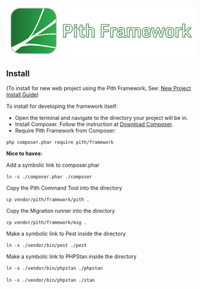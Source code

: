 
![Pith Framework Logo](https://github.com/ian-maurmann/pith-framework/blob/master/doc/logo/logo/pith-framework-logo-2023-250p.png?raw=true)


## Install

(To install for new web project using the Pith Framework, See: [New Project Install Guide](doc/new-project-install-guide.md))

To install for developing the framework itself:


- Open the terminal and navigate to the directory your project will be in.
- Install Composer. Follow the instruction at [Download Composer](https://getcomposer.org/download/).
- Require Pith Framework from Composer:

```
php composer.phar require pith/framework
```


**Nice to haves:**

Add a symbolic link to composer.phar
```
ln -s ./composer.phar ./composer
```


Copy the Pith Command Tool into the directory
```
cp vendor/pith/framework/pith .
```

Copy the Migration runner into the directory
```
cp vendor/pith/framework/mig .
```

Make a symbolic link to Pest inside the directory
```
ln -s ./vendor/bin/pest ./pest
```

Make a symbolic link to PHPStan inside the directory
```
ln -s ./vendor/bin/phpstan ./phpstan

ln -s ./vendor/bin/phpstan ./stan
```

